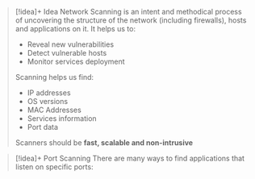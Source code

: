 
> [!idea]+ Idea
> Network Scanning is an intent and methodical process of uncovering the structure of the network (including firewalls), hosts and applications on it. It helps us to:
> - Reveal new vulnerabilities
> - Detect vulnerable hosts
> - Monitor services deployment
> 
> Scanning helps us find:
> - IP addresses
> - OS versions
> - MAC Addresses
> - Services information
> - Port data
> 
> Scanners should be **fast, scalable and non-intrusive**


> [!idea]+ Port Scanning
> There are many ways to find applications that listen on specific ports:
> 
